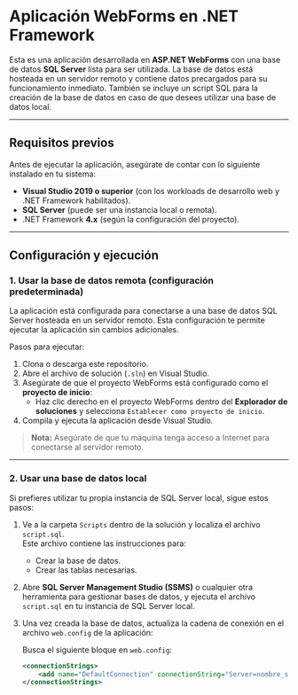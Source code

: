 # Aplicación WebForms en .NET Framework

Esta es una aplicación desarrollada en **ASP.NET WebForms** con una base de datos **SQL Server** lista para ser utilizada. La base de datos está hosteada en un servidor remoto y contiene datos precargados para su funcionamiento inmediato. También se incluye un script SQL para la creación de la base de datos en caso de que desees utilizar una base de datos local.

---

## Requisitos previos

Antes de ejecutar la aplicación, asegúrate de contar con lo siguiente instalado en tu sistema:

- **Visual Studio 2019 o superior** (con los workloads de desarrollo web y .NET Framework habilitados).
- **SQL Server** (puede ser una instancia local o remota).
- .NET Framework **4.x** (según la configuración del proyecto).

---

## Configuración y ejecución

### 1. Usar la base de datos remota (configuración predeterminada)

La aplicación está configurada para conectarse a una base de datos SQL Server hosteada en un servidor remoto. Esta configuración te permite ejecutar la aplicación sin cambios adicionales.  

Pasos para ejecutar:  
1. Clona o descarga este repositorio.  
2. Abre el archivo de solución (`.sln`) en Visual Studio.  
3. Asegúrate de que el proyecto WebForms está configurado como el **proyecto de inicio**:
   - Haz clic derecho en el proyecto WebForms dentro del **Explorador de soluciones** y selecciona `Establecer como proyecto de inicio`.  
4. Compila y ejecuta la aplicación desde Visual Studio.  

> **Nota:** Asegúrate de que tu máquina tenga acceso a Internet para conectarse al servidor remoto.

---

### 2. Usar una base de datos local

Si prefieres utilizar tu propia instancia de SQL Server local, sigue estos pasos:

1. Ve a la carpeta `Scripts` dentro de la solución y localiza el archivo `script.sql`.  
   Este archivo contiene las instrucciones para:
   - Crear la base de datos.
   - Crear las tablas necesarias.

2. Abre **SQL Server Management Studio (SSMS)** o cualquier otra herramienta para gestionar bases de datos, y ejecuta el archivo `script.sql` en tu instancia de SQL Server local.  

3. Una vez creada la base de datos, actualiza la cadena de conexión en el archivo `web.config` de la aplicación:  

   Busca el siguiente bloque en `web.config`:  

   ```xml
   <connectionStrings>
       <add name="DefaultConnection" connectionString="Server=nombre_servidor;Database=nombre_base_datos;User Id=usuario;Password=contraseña;" providerName="System.Data.SqlClient" />
   </connectionStrings>
